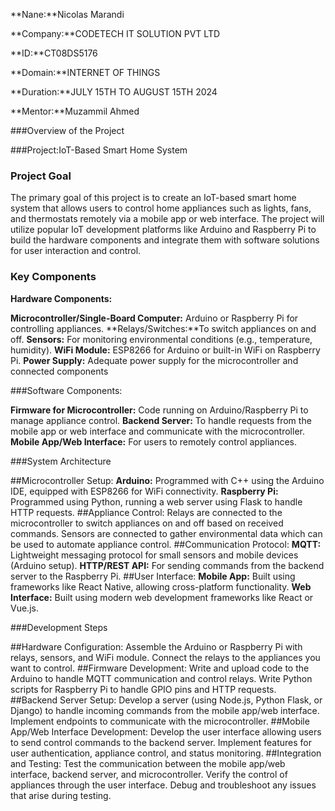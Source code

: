 **Nane:**Nicolas Marandi

**Company:**CODETECH IT SOLUTION PVT LTD

**ID:**CT08DS5176

**Domain:**INTERNET OF THINGS

**Duration:**JULY 15TH TO AUGUST 15TH 2024

**Mentor:**Muzammil Ahmed


###Overview of the Project

###Project:IoT-Based Smart Home System

 ### Project Goal
 
 The primary goal of this project is to create an IoT-based smart home system that allows users to control home appliances such as lights, fans, and thermostats remotely via a mobile app or web interface. The project will utilize popular IoT development platforms like Arduino and Raspberry Pi to build the hardware components and integrate them with software solutions for user interaction and control.

 ### Key Components
 
 **Hardware Components:**
 
 **Microcontroller/Single-Board Computer:** Arduino or Raspberry Pi for controlling appliances.
**Relays/Switches:**To switch appliances on and off.
**Sensors:** For monitoring environmental conditions (e.g., temperature, humidity).
**WiFi Module:** ESP8266 for Arduino or built-in WiFi on Raspberry Pi.
**Power Supply:** Adequate power supply for the microcontroller and connected components

###Software Components:

**Firmware for Microcontroller:** Code running on Arduino/Raspberry Pi to manage appliance control.
**Backend Server:** To handle requests from the mobile app or web interface and communicate with the microcontroller.
**Mobile App/Web Interface:** For users to remotely control appliances.

###System Architecture

##Microcontroller Setup:
**Arduino:** Programmed with C++ using the Arduino IDE, equipped with ESP8266 for WiFi connectivity.
**Raspberry Pi:** Programmed using Python, running a web server using Flask to handle HTTP requests.
##Appliance Control:
Relays are connected to the microcontroller to switch appliances on and off based on received commands.
Sensors are connected to gather environmental data which can be used to automate appliance control.
##Communication Protocol:
**MQTT:** Lightweight messaging protocol for small sensors and mobile devices (Arduino setup).
**HTTP/REST API:** For sending commands from the backend server to the Raspberry Pi.
##User Interface:
**Mobile App:** Built using frameworks like React Native, allowing cross-platform functionality.
**Web Interface:** Built using modern web development frameworks like React or Vue.js.

###Development Steps

##Hardware Configuration:
Assemble the Arduino or Raspberry Pi with relays, sensors, and WiFi module.
Connect the relays to the appliances you want to control.
##Firmware Development:
Write and upload code to the Arduino to handle MQTT communication and control relays.
Write Python scripts for Raspberry Pi to handle GPIO pins and HTTP requests.
##Backend Server Setup:
Develop a server (using Node.js, Python Flask, or Django) to handle incoming commands from the mobile app/web interface.
Implement endpoints to communicate with the microcontroller.
##Mobile App/Web Interface Development:
Develop the user interface allowing users to send control commands to the backend server.
Implement features for user authentication, appliance control, and status monitoring.
##Integration and Testing:
Test the communication between the mobile app/web interface, backend server, and microcontroller.
Verify the control of appliances through the user interface.
Debug and troubleshoot any issues that arise during testing.

 












